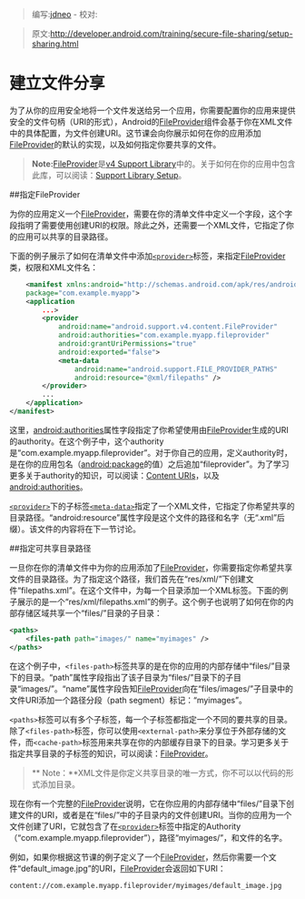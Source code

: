> 编写:[jdneo](https://github.com/jdneo) - 校对:

> 原文:<http://developer.android.com/training/secure-file-sharing/setup-sharing.html>

# 建立文件分享

为了从你的应用安全地将一个文件发送给另一个应用，你需要配置你的应用来提供安全的文件句柄（URI的形式），Android的[FileProvider](http://developer.android.com/reference/android/support/v4/content/FileProvider.html)组件会基于你在XML文件中的具体配置，为文件创建URI。这节课会向你展示如何在你的应用添加[FileProvider](http://developer.android.com/reference/android/support/v4/content/FileProvider.html)的默认的实现，以及如何指定你要共享的文件。

> **Note:**[FileProvider](http://developer.android.com/reference/android/support/v4/content/FileProvider.html)是[v4 Support Library](http://developer.android.com/tools/support-library/features.html#v4)中的。关于如何在你的应用中包含此库，可以阅读：[Support Library Setup](http://developer.android.com/tools/support-library/setup.html)。

##指定FileProvider

为你的应用定义一个[FileProvider](http://developer.android.com/reference/android/support/v4/content/FileProvider.html)，需要在你的清单文件中定义一个字段，这个字段指明了需要使用创建URI的权限。除此之外，还需要一个XML文件，它指定了你的应用可以共享的目录路径。

下面的例子展示了如何在清单文件中添加[`<provider>`](http://developer.android.com/guide/topics/manifest/provider-element.html)标签，来指定[FileProvider](http://developer.android.com/reference/android/support/v4/content/FileProvider.html)类，权限和XML文件名：

```xml
    <manifest xmlns:android="http://schemas.android.com/apk/res/android"
    package="com.example.myapp">
    <application
        ...>
        <provider
            android:name="android.support.v4.content.FileProvider"
            android:authorities="com.example.myapp.fileprovider"
            android:grantUriPermissions="true"
            android:exported="false">
            <meta-data
                android:name="android.support.FILE_PROVIDER_PATHS"
                android:resource="@xml/filepaths" />
        </provider>
        ...
    </application>
</manifest>
```
这里，[android:authorities](http://developer.android.com/guide/topics/manifest/provider-element.html#auth)属性字段指定了你希望使用由[FileProvider](http://developer.android.com/reference/android/support/v4/content/FileProvider.html)生成的URI的authority。在这个例子中，这个authority是“com.example.myapp.fileprovider”。对于你自己的应用，定义authority时，是在你的应用包名（[android:package](http://developer.android.com/guide/topics/manifest/manifest-element.html#package)的值）之后追加“fileprovider”。为了学习更多关于authority的知识，可以阅读：[Content URIs](http://developer.android.com/guide/topics/providers/content-provider-basics.html#ContentURIs)，以及[android:authorities](http://developer.android.com/guide/topics/manifest/provider-element.html#auth)。

[`<provider>`](http://developer.android.com/guide/topics/manifest/provider-element.html)下的子标签[`<meta-data>`](http://developer.android.com/guide/topics/manifest/meta-data-element.html)指定了一个XML文件，它指定了你希望共享的目录路径。“android:resource”属性字段是这个文件的路径和名字（无“.xml”后缀）。该文件的内容将在下一节讨论。

##指定可共享目录路径

一旦你在你的清单文件中为你的应用添加了[FileProvider](http://developer.android.com/reference/android/support/v4/content/FileProvider.html)，你需要指定你希望共享文件的目录路径。为了指定这个路径，我们首先在“res/xml/”下创建文件“filepaths.xml”。在这个文件中，为每一个目录添加一个XML标签。下面的例子展示的是一个“res/xml/filepaths.xml”的例子。这个例子也说明了如何在你的内部存储区域共享一个“files/”目录的子目录：

```xml
<paths>
    <files-path path="images/" name="myimages" />
</paths>
```

在这个例子中，`<files-path>`标签共享的是在你的应用的内部存储中“files/”目录下的目录。“path”属性字段指出了该子目录为“files/”目录下的子目录“images/”。“name”属性字段告知[FileProvider](http://developer.android.com/reference/android/support/v4/content/FileProvider.html)向在“files/images/”子目录中的文件URI添加一个路径分段（path segment）标记：“myimages”。

`<paths>`标签可以有多个子标签，每一个子标签都指定一个不同的要共享的目录。除了`<files-path>`标签，你可以使用`<external-path>`来分享位于外部存储的文件，而`<cache-path>`标签用来共享在你的内部缓存目录下的目录。学习更多关于指定共享目录的子标签的知识，可以阅读：[FileProvider](http://developer.android.com/reference/android/support/v4/content/FileProvider.html)。

>** Note：**XML文件是你定义共享目录的唯一方式，你不可以以代码的形式添加目录。

现在你有一个完整的[FileProvider](http://developer.android.com/reference/android/support/v4/content/FileProvider.html)说明，它在你应用的内部存储中“files/”目录下创建文件的URI，或者是在“files/”中的子目录内的文件创建URI。当你的应用为一个文件创建了URI，它就包含了在[`<provider>`](http://developer.android.com/guide/topics/manifest/provider-element.html)标签中指定的Authority（“com.example.myapp.fileprovider”），路径“myimages/”，和文件的名字。

例如，如果你根据这节课的例子定义了一个[FileProvider](http://developer.android.com/reference/android/support/v4/content/FileProvider.html)，然后你需要一个文件“default_image.jpg”的URI，[FileProvider](http://developer.android.com/reference/android/support/v4/content/FileProvider.html)会返回如下URI：

```
content://com.example.myapp.fileprovider/myimages/default_image.jpg
```
